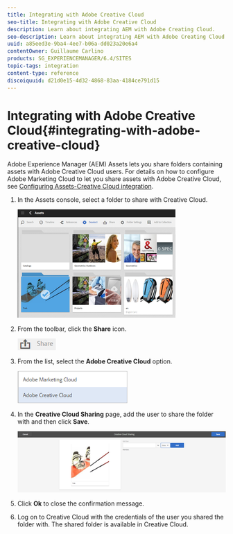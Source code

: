 ```yaml
---
title: Integrating with Adobe Creative Cloud
seo-title: Integrating with Adobe Creative Cloud
description: Learn about integrating AEM with Adobe Creating Cloud.
seo-description: Learn about integrating AEM with Adobe Creating Cloud.
uuid: a85eed3e-9ba4-4ee7-b06a-dd023a20e6a4
contentOwner: Guillaume Carlino
products: SG_EXPERIENCEMANAGER/6.4/SITES
topic-tags: integration
content-type: reference
discoiquuid: d21d0e15-4d32-4868-83aa-4184ce791d15
---
```


# Integrating with Adobe Creative Cloud{#integrating-with-adobe-creative-cloud}

Adobe Experience Manager (AEM) Assets lets you share folders containing assets with Adobe Creative Cloud users. For details on how to configure Adobe Marketing Cloud to let you share assets with Adobe Creative Cloud, see [Configuring Assets-Creative Cloud integration](../../../sites/administering/using/configure-assets-cc-integration.md).

1. In the Assets console, select a folder to share with Creative Cloud.

   ![](assets/chlimage_1-15.png)

1. From the toolbar, click the **Share** icon.

   ![](assets/chlimage_1-16.png)

1. From the list, select the **Adobe Creative Cloud** option.

   ![](assets/chlimage_1-17.png)

1. In the **Creative Cloud Sharing** page, add the user to share the folder with and then click **Save**.

   ![](assets/chlimage_1-18.png)

1. Click **Ok** to close the confirmation message.
1. Log on to Creative Cloud with the credentials of the user you shared the folder with. The shared folder is available in Creative Cloud.

